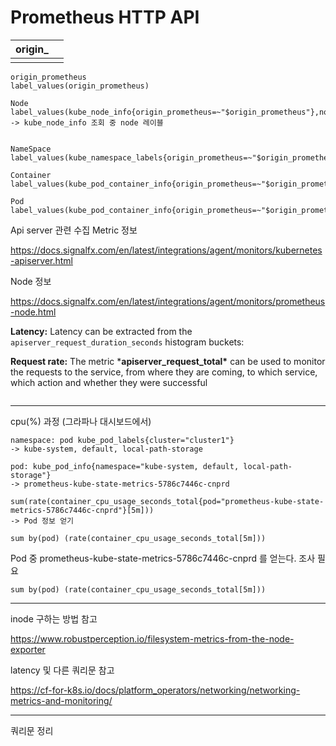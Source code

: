 # Prometheus HTTP API

| origin_ |      |
| ------- | ---- |
|         |      |

```
origin_prometheus	
label_values(origin_prometheus)

Node	label_values(kube_node_info{origin_prometheus=~"$origin_prometheus"},node)
-> kube_node_info 조회 중 node 레이블 


NameSpace	label_values(kube_namespace_labels{origin_prometheus=~"$origin_prometheus"},namespace)

Container
label_values(kube_pod_container_info{origin_prometheus=~"$origin_prometheus",namespace=~"$NameSpace"},container)

Pod
label_values(kube_pod_container_info{origin_prometheus=~"$origin_prometheus",namespace=~"$NameSpace",container=~"$Container"},pod)
```



Api server 관련 수집  Metric 정보

https://docs.signalfx.com/en/latest/integrations/agent/monitors/kubernetes-apiserver.html

Node 정보

https://docs.signalfx.com/en/latest/integrations/agent/monitors/prometheus-node.html



**Latency:** Latency can be extracted from the `apiserver_request_duration_seconds` histogram buckets:

**Request rate:** The metric ***apiserver_request_total\*** can be used to monitor the requests to the service, from where they are coming, to which service, which action and whether they were successful

```

```



---

cpu(%) 과정 (그라파나 대시보드에서)

```
namespace: pod kube_pod_labels{cluster="cluster1"}
-> kube-system, default, local-path-storage
```

```
pod: kube_pod_info{namespace="kube-system, default, local-path-storage"}
-> prometheus-kube-state-metrics-5786c7446c-cnprd
```

```
sum(rate(container_cpu_usage_seconds_total{pod="prometheus-kube-state-metrics-5786c7446c-cnprd"}[5m]))
-> Pod 정보 얻기 
```

```
sum by(pod) (rate(container_cpu_usage_seconds_total[5m]))
```



Pod 중 prometheus-kube-state-metrics-5786c7446c-cnprd 를 얻는다. 조사 필요

```
sum by(pod) (rate(container_cpu_usage_seconds_total[5m]))
```



---

inode 구하는 방법 참고 

https://www.robustperception.io/filesystem-metrics-from-the-node-exporter



latency 및 다른 쿼리문 참고

https://cf-for-k8s.io/docs/platform_operators/networking/networking-metrics-and-monitoring/



---

쿼리문 정리

